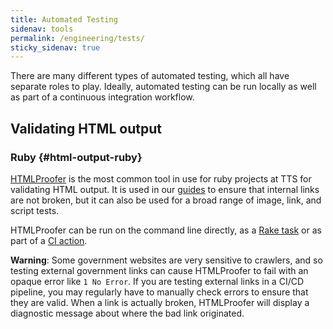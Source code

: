 ```yaml
---
title: Automated Testing
sidenav: tools
permalink: /engineering/tests/
sticky_sidenav: true
---
```


There are many different types of automated testing, which all have
separate roles to play. Ideally, automated testing can be run locally
as well as part of a continuous integration workflow.
## Validating HTML output

### Ruby {#html-output-ruby}

[HTMLProofer](https://github.com/gjtorikian/html-proofer) is the most common
tool in use for ruby projects at TTS for validating HTML output. It is used in our
[guides](https://18f.gsa.gov/guides/) to ensure that internal links are not
broken, but it can also be used for a broad range of image, link, and script
tests.

HTMLProofer can be run on the command line directly, as a
[Rake task](https://github.com/18F/isildurs-bane/blob/699502eeb374bf3414c1336290cb622e9a0f8847/Rakefile)
or as part of a [CI action](https://github.com/18F/handbook/blob/cf5a76af5a1463496cd7eb1a14fdc7a422aa5ae6/.circleci/config.yml#L58-L60).

**Warning**:
Some government websites are very sensitive to crawlers, and so testing external government links
can cause HTMLProofer to fail with an opaque error like `1 No Error`. If you are testing external
links in a CI/CD pipeline, you may regularly have to manually check errors to ensure that they are
valid.  When a link is actually broken, HTMLProofer will display a diagnostic message about where
the bad link originated.
